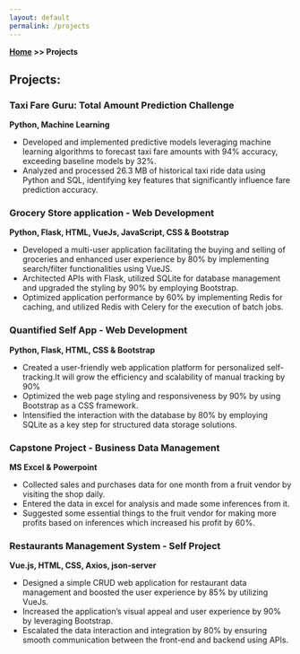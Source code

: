 ```yaml
---
layout: default
permalink: /projects
---
```

**[Home](/) >> Projects**

## Projects:
<div class="card">
  <h3>Taxi Fare Guru: Total Amount Prediction Challenge</h3>
  <p><b>Python, Machine Learning</b></p>
  <ul>
    <li>Developed and implemented predictive models leveraging machine learning algorithms to forecast taxi fare amounts with 94% accuracy, exceeding baseline models by 32%.</li>
    <li>Analyzed and processed 26.3 MB of historical taxi ride data using Python and SQL, identifying key features that significantly influence fare prediction accuracy.</li>
  </ul>
  <a href="https://www.kaggle.com/competitions/taxi-fare-guru-total-amount-prediction-challenge/leaderboard"><span class="card-link-spanner"></span></a>
</div>

<div class="card">
  <h3>Grocery Store application - Web Development</h3>
  <p><b>Python, Flask, HTML, VueJs, JavaScript, CSS & Bootstrap</b></p>
  <ul>
    <li>Developed a multi-user application facilitating the buying and selling of groceries and enhanced user experience by
80% by implementing search/filter functionalities using VueJS.</li>
    <li>Architected APIs with Flask, utilized SQLite for database management and upgraded the styling by 90% by employing
Bootstrap.</li>
    <li>Optimized application performance by 60% by implementing Redis for caching, and utilized Redis with Celery for the
execution of batch jobs.</li>
  </ul>
  <a href="https://github.com/vedpratap/grocery_app_v2.0"><span class="card-link-spanner"></span></a>
</div>

<div class="card">
  <h3>Quantified Self App - Web Development</h3>
  <p><b>Python, Flask, HTML, CSS & Bootstrap</b></p>
  <ul>
    <li>Created a user-friendly web application platform for personalized self-tracking.It will grow the efficiency and scalability of manual tracking by 90%</li>
    <li>Optimized the web page styling and responsiveness by 90% by using Bootstrap as a CSS framework.</li>
    <li>Intensified the interaction with the database by 80% by employing SQLite as a key step for structured data storage
solutions.</li>
  </ul>
  <a href="https://github.com/vedpratap/Quantified-self-app"><span class="card-link-spanner"></span></a>
</div>

<div class="card">
  <h3>Capstone Project - Business Data Management</h3>
  <p><b>MS Excel & Powerpoint</b></p>
  <ul>
    <li>Collected sales and purchases data for one month from a fruit vendor by visiting the shop daily.</li>
    <li>Entered the data in excel for analysis and made some inferences from it.</li>
    <li>Suggested some essential things to the fruit vendor for making more profits based on inferences which increased his profit by 60%.</li>
  </ul>
  <a href="https://docs.google.com/presentation/d/1m8ZBdIW2BF1u8C36d1ML6Xwfv7Tze8YI/edit?usp=sharing&ouid=112484144767309067013&rtpof=true&sd=true"><span class="card-link-spanner"></span></a>
</div>

<div class="card">
  <h3>Restaurants Management System - Self Project</h3>
  <p><b>Vue.js, HTML, CSS, Axios, json-server</b></p>
  <ul>
    <li>Designed a simple CRUD web application for restaurant data management and boosted the user experience by 85%
by utilizing VueJs.</li>
    <li>Increased the application’s visual appeal and user experience by 90% by leveraging Bootstrap.</li>
    <li>Escalated the data interaction and integration by 80% by ensuring smooth communication between the front-end and
backend using APIs.</li>
  </ul>
  <a href="https://github.com/vedpratap/Restaurant-Management-System"><span class="card-link-spanner"></span></a>
</div>
